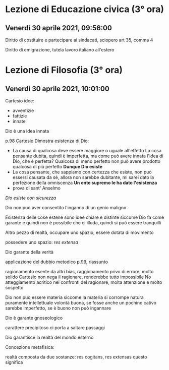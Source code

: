 # Lezione di Educazione civica (3° ora)
## Venerdì 30 aprile 2021, 09:56:00 
 
 Diritto di costituire e partecipare ai sindacati, sciopero
 art 35, comma 4
 
 Diritto di emigrazione, tutela lavoro italiano all'estero
 # Lezione di Filosofia (3° ora)
 ## Venerdì 30 aprile 2021, 10:01:00
 Cartesio
 idee:
* avventizie
* fattizie
* innate

Dio è una idea innata

p.98
Cartesio Dimostra esistenza di Dio:
* La causa di qualcosa deve essere maggiore o uguale all'effetto 
La cosa pensante dubita, quindi è imperfetta, ma come può avere innata l'idea di Dio, che è perfetta?
Qualcosa di meno perfetto non può avere prodotto qualcosa di più perfetto
**Dunque Dio esiste**
* La cosa pensante, che sappiamo con certezza che esiste, non può essersi causata da sé, allora non sarebbe dubitante, mi sarei dato la perfezione della omniscenza
**Un ente supremo le ha dato l'esistenza**
* prova di sant' Anselmo

*Dio esiste con sicurezza*

Dio non può aver consentito l'inganno di un genio maligno

Esistenza delle cose estene sono idee chiare e distinte siccome Dio fa come garante e quindi non è possibile che ci illuda, quindi si può essere tranquilli

Altro pezzo di realtà, occupare uno spazio, essere dotata di movimento

possedere uno spazio: *res extensa*

Dio garante della verità

applicazione del dubbio metodico p.99, riassunto

ragionamento esente da altri bias, raggionamento privo di errore, molto solido
Cartesio non nega il ragionare, renderebbe tutto impossibile
No atteggiamento acritico nei confronti del ragionare, molta attenzione e molto sospetto

Dio
non può essere materia siccome la materia si corrompe
natura puramente intellettuale
volontà buona, se fosse anche un pochino cativo sarebbe imperfetto,
se è buono non può ingannare

Dio è garante gnoseologico

carattere precipitoso ci porta a saltare passaggi

Dio garantisce la realtà del  mondo esterno



Concezione metafisica:

realtà composta da due sostanze:
res cogitans, res extensas
questo significa
<!--stackedit_data:
eyJoaXN0b3J5IjpbLTYxNjk5NzIwNSwtMTI2OTkwMDE4NiwxMT
k4NDA0NjU2LDk0MTgwMTA4M119
-->